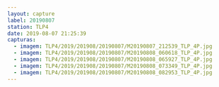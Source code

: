 ```yaml
---
layout: capture
label: 20190807
station: TLP4
date: 2019-08-07 21:25:39
capturas:
  - imagem: TLP4/2019/201908/20190807/M20190807_212539_TLP_4P.jpg
  - imagem: TLP4/2019/201908/20190807/M20190808_060618_TLP_4P.jpg
  - imagem: TLP4/2019/201908/20190807/M20190808_065927_TLP_4P.jpg
  - imagem: TLP4/2019/201908/20190807/M20190808_073349_TLP_4P.jpg
  - imagem: TLP4/2019/201908/20190807/M20190808_082953_TLP_4P.jpg
---
```

